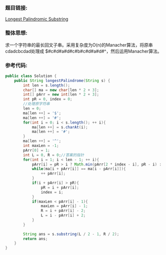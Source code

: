 ### 题目链接:
[Longest Palindromic Substring][1]


  [1]:https://leetcode.com/problems/longest-palindromic-substring/
### 整体思想:
求一个字符串的最长回文子串。采用复杂度为O(n)的Manacher算法，将原串cdadcbcdad处理成
$#c#d#a#d#c#b#c#d#a#d#^，然后运用Manacher算法。
### 参考代码:
```java
public class Solution {
    public String longestPalindrome(String s) {
        int len = s.length();
        char[] ma = new char[len * 2 + 3];
        int[] pArr = new int[len * 2 + 3];
        int pR = 0, index = 0;
        //处理原字符串
        len = 0;
        ma[len ++] = '$';
        ma[len ++] = '#';
        for(int i = 0; i < s.length(); ++ i){
        	ma[len ++] = s.charAt(i);
        	ma[len ++] = '#';
        }
        ma[len ++] = '^';
        int maxLen = -1;
        pArr[0] = 1;
        int L = 0, R = 0;//答案的指针
        for(int i = 1; i < len - 1; ++ i){
        	pArr[i] = pR > i ? Math.min(pArr[2 * index - i], pR - i) : 1;
        	while(ma[i + pArr[i]] == ma[i - pArr[i]]){
        		++ pArr[i];
        	}
        	if(i + pArr[i] > pR){
        		pR = i + pArr[i];
        		index = i;
        	}
        	if(maxLen < pArr[i] - 1){
        		maxLen = pArr[i] - 1;
        		R = i + pArr[i] - 2;
        		L = i - pArr[i] + 2;
        	}
        }
        
        String ans = s.substring(L / 2 - 1, R / 2);
        return ans;
    }
}

```